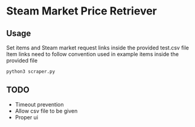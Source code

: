 # Steam Market Price Retriever

## Usage

Set items and Steam market request links inside the provided test.csv file
Item links need to follow convention used in example items inside the provided file

```
python3 scraper.py
```

## TODO
* Timeout prevention
* Allow csv file to be given
* Proper ui
